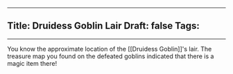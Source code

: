 
---
Title: Druidess Goblin Lair
Draft: false
Tags:
  - 
---

You know the approximate location of the [[Druidess Goblin]]'s lair. The treasure map you found on the defeated goblins indicated that there is a magic item there!